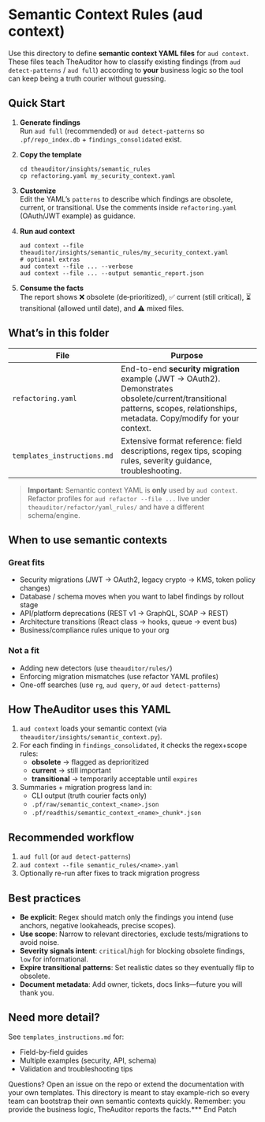 # Semantic Context Rules (aud context)

Use this directory to define **semantic context YAML files** for `aud context`. These files teach TheAuditor how to classify existing findings (from `aud detect-patterns` / `aud full`) according to **your** business logic so the tool can keep being a truth courier without guessing.

## Quick Start

1. **Generate findings**  
   Run `aud full` (recommended) or `aud detect-patterns` so `.pf/repo_index.db` + `findings_consolidated` exist.

2. **Copy the template**  
   ```
   cd theauditor/insights/semantic_rules
   cp refactoring.yaml my_security_context.yaml
   ```

3. **Customize**  
   Edit the YAML’s `patterns` to describe which findings are obsolete, current, or transitional. Use the comments inside `refactoring.yaml` (OAuth/JWT example) as guidance.

4. **Run aud context**  
   ```
   aud context --file theauditor/insights/semantic_rules/my_security_context.yaml
   # optional extras
   aud context --file ... --verbose
   aud context --file ... --output semantic_report.json
   ```

5. **Consume the facts**  
   The report shows ❌ obsolete (de‑prioritized), ✅ current (still critical), ⏳ transitional (allowed until date), and ⚠️ mixed files.

## What’s in this folder

| File | Purpose |
|------|---------|
| `refactoring.yaml` | End-to-end **security migration** example (JWT → OAuth2). Demonstrates obsolete/current/transitional patterns, scopes, relationships, metadata. Copy/modify for your context. |
| `templates_instructions.md` | Extensive format reference: field descriptions, regex tips, scoping rules, severity guidance, troubleshooting. |

> **Important:** Semantic context YAML is **only** used by `aud context`. Refactor profiles for `aud refactor --file ...` live under `theauditor/refactor/yaml_rules/` and have a different schema/engine.

## When to use semantic contexts

### Great fits
- Security migrations (JWT → OAuth2, legacy crypto → KMS, token policy changes)
- Database / schema moves when you want to label findings by rollout stage
- API/platform deprecations (REST v1 → GraphQL, SOAP → REST)
- Architecture transitions (React class → hooks, queue → event bus)
- Business/compliance rules unique to your org

### Not a fit
- Adding new detectors (use `theauditor/rules/`)
- Enforcing migration mismatches (use refactor YAML profiles)
- One-off searches (use `rg`, `aud query`, or `aud detect-patterns`)

## How TheAuditor uses this YAML

1. `aud context` loads your semantic context (via `theauditor/insights/semantic_context.py`).
2. For each finding in `findings_consolidated`, it checks the regex+scope rules:
   - **obsolete** → flagged as deprioritized
   - **current** → still important
   - **transitional** → temporarily acceptable until `expires`
3. Summaries + migration progress land in:
   - CLI output (truth courier facts only)
   - `.pf/raw/semantic_context_<name>.json`
   - `.pf/readthis/semantic_context_<name>_chunk*.json`

## Recommended workflow

1. `aud full` (or `aud detect-patterns`)
2. `aud context --file semantic_rules/<name>.yaml`
3. Optionally re-run after fixes to track migration progress

## Best practices

- **Be explicit**: Regex should match only the findings you intend (use anchors, negative lookaheads, precise scopes).
- **Use scope**: Narrow to relevant directories, exclude tests/migrations to avoid noise.
- **Severity signals intent**: `critical`/`high` for blocking obsolete findings, `low` for informational.
- **Expire transitional patterns**: Set realistic dates so they eventually flip to obsolete.
- **Document metadata**: Add owner, tickets, docs links—future you will thank you.

## Need more detail?

See `templates_instructions.md` for:
- Field-by-field guides
- Multiple examples (security, API, schema)
- Validation and troubleshooting tips

Questions? Open an issue on the repo or extend the documentation with your own templates. This directory is meant to stay example-rich so every team can bootstrap their own semantic contexts quickly. Remember: you provide the business logic, TheAuditor reports the facts.*** End Patch

